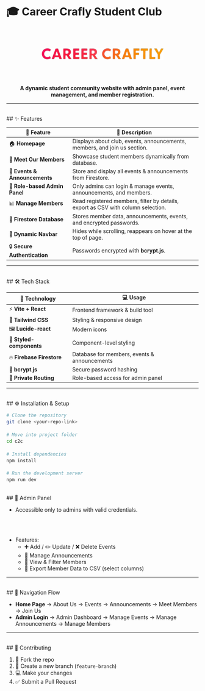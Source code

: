# 🎓 Career Crafly Student Club  

<br><br>
<p align="center">
  <img src="src/assets/CC-name.png" width="320" alt="Career Crafly Logo" />
</p> 
<br><br>

<p align="center">
  <b>A dynamic student community website with admin panel, event management, and member registration.</b>
</p>  

---

<br>
## ✨ Features  


| 🚀 Feature | 📝 Description |
|------------|----------------|
| 🏠 **Homepage** | Displays about club, events, announcements, members, and join us section. |
| 👥 **Meet Our Members** | Showcase student members dynamically from database. |
| 📅 **Events & Announcements** | Store and display all events & announcements from Firestore. |
| 🔑 **Role-based Admin Panel** | Only admins can login & manage events, announcements, and members. |
| 📊 **Manage Members** | Read registered members, filter by details, export as CSV with column selection. |
| 📂 **Firestore Database** | Stores member data, announcements, events, and encrypted passwords. |
| 🧭 **Dynamic Navbar** | Hides while scrolling, reappears on hover at the top of page. |
| 🔒 **Secure Authentication** | Passwords encrypted with **bcrypt.js**. |


---

<br>
## 🛠 Tech Stack  


| 🧩 Technology | 💻 Usage |
|---------------|----------|
| ⚡ **Vite + React** | Frontend framework & build tool |
| 🎨 **Tailwind CSS** | Styling & responsive design |
| 🖼 **Lucide-react** | Modern icons |
| 💅 **Styled-components** | Component-level styling |
| 🔥 **Firebase Firestore** | Database for members, events & announcements |
| 🔑 **bcrypt.js** | Secure password hashing |
| 🔐 **Private Routing** | Role-based access for admin panel |


---




<br>
## ⚙️ Installation & Setup  


```bash
# Clone the repository
git clone <your-repo-link>

# Move into project folder
cd c2c

# Install dependencies
npm install

# Run the development server
npm run dev
```






<br>
## 🔑 Admin Panel  


- Accessible only to admins with valid credentials.  

<br><br>
- Features:  
  - ➕ Add / ✏️ Update / ❌ Delete Events  
  - 📢 Manage Announcements  
  - 👥 View & Filter Members  
  - 📂 Export Member Data to CSV (select columns)  


---


<br>
## 🧭 Navigation Flow  



- **Home Page** → About Us → Events → Announcements → Meet Members → Join Us  
- **Admin Login** → Admin Dashboard → Manage Events → Manage Announcements → Manage Members  



---


<br>
## 🤝 Contributing  


1. 🍴 Fork the repo  
2. 🌱 Create a new branch (`feature-branch`)  
3. 💻 Make your changes  
4. ✅ Submit a Pull Request  



